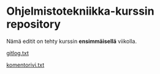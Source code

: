 # Ohjelmistotekniikka-kurssin repository

Nämä editit on tehty kurssin **ensimmäisellä** viikolla.

[gitlog.txt](https://github.com/hautamakih/ot-harjoitustyo/blob/main/laskarit/viikko1/gitlog.txt)

[komentorivi.txt](https://github.com/hautamakih/ot-harjoitustyo/blob/main/laskarit/viikko2/komentorivi.txt)
